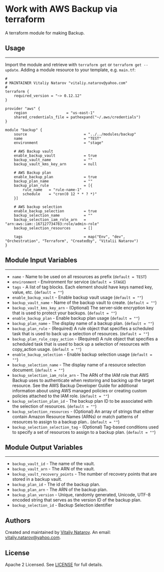 # Work with AWS Backup via terraform

A terraform module for making Backup.

## Usage
----------------------
Import the module and retrieve with ```terraform get``` or ```terraform get --update```. Adding a module resource to your template, e.g. `main.tf`:

```
#
# MAINTAINER Vitaliy Natarov "vitaliy.natarov@yahoo.com"
#
terraform {
    required_version = "~> 0.12.12"
}

provider "aws" {
    region                  = "us-east-1"
    shared_credentials_file = pathexpand("~/.aws/credentials")
}

module "backup" {
    source                          = "../../modules/backup"
    name                            = "TEST"
    environment                     = "stage"

    # AWS Backup vault
    enable_backup_vault             = true
    backup_vault_name               = ""
    backup_vault_kms_key_arn        = null

    # AWS Backup plan
    enable_backup_plan              = true
    backup_plan_name                = ""
    backup_plan_rule                = [{
        rule_name   = "rule-name-1"
        schedule    = "cron(0 12 * * ? *)"
    }]

    # AWS backup selection
    enable_backup_selection         = true
    backup_selection_name           = ""
    backup_selection_iam_role_arn   = "arn:aws:iam::167127734783:role/admin-role"
    backup_selection_resources      = []

    tags                            = map("Env", "dev", "Orchestration", "Terraform", "Createdby", "Vitalii Natarov")
}
```

## Module Input Variables
----------------------
- `name` - Name to be used on all resources as prefix (`default = TEST`)
- `environment` - Environment for service (`default = STAGE`)
- `tags` - A list of tag blocks. Each element should have keys named key, value, etc. (`default = ""`)
- `enable_backup_vault` - Enable backup vault usage (`default = ""`)
- `backup_vault_name` - Name of the backup vault to create. (`default = ""`)
- `backup_vault_kms_key_arn` - (Optional) The server-side encryption key that is used to protect your backups. (`default = ""`)
- `enable_backup_plan` - Enable backup plan usage (`default = ""`)
- `backup_plan_name` - The display name of a backup plan. (`default = ""`)
- `backup_plan_rule` - (Required) A rule object that specifies a scheduled task that is used to back up a selection of resources. (`default = ""`)
- `backup_plan_rule_copy_action` - (Required) A rule object that specifies a scheduled task that is used to back up a selection of resources with copy_action usage. (`default = ""`)
- `enable_backup_selection` - Enable backup selection usage (`default = ""`)
- `backup_selection_name` - The display name of a resource selection document. (`default = ""`)
- `backup_selection_iam_role_arn` - The ARN of the IAM role that AWS Backup uses to authenticate when restoring and backing up the target resource. See the AWS Backup Developer Guide for additional information about using AWS managed policies or creating custom policies attached to the IAM role. (`default = ""`)
- `backup_selection_plan_id` - The backup plan ID to be associated with the selection of resources. (`default = ""`)
- `backup_selection_resources` - (Optional) An array of strings that either contain Amazon Resource Names (ARNs) or match patterns of resources to assign to a backup plan.. (`default = ""`)
- `backup_selection_selection_tag` - (Optional) Tag-based conditions used to specify a set of resources to assign to a backup plan. (`default = ""`)

## Module Output Variables
----------------------
- `backup_vault_id` - The name of the vault.
- `backup_vault_arn` - The ARN of the vault.
- `backup_vault_recovery_points` - The number of recovery points that are stored in a backup vault.
- `backup_plan_id` - The id of the backup plan.
- `backup_plan_arn` - The ARN of the backup plan.
- `backup_plan_version` - Unique, randomly generated, Unicode, UTF-8 encoded string that serves as the version ID of the backup plan.
- `backup_selection_id` - Backup Selection identifier


## Authors

Created and maintained by [Vitaliy Natarov](https://github.com/SebastianUA). An email: [vitaliy.natarov@yahoo.com](vitaliy.natarov@yahoo.com).

## License

Apache 2 Licensed. See [LICENSE](https://github.com/SebastianUA/terraform/blob/master/LICENSE) for full details.
